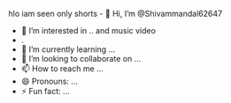 hlo iam seen only shorts - 👋 Hi, I’m @Shivammandal62647
- 👀 I’m interested in .. and music video
- .
- 🌱 I’m currently learning ...
- 💞️ I’m looking to collaborate on ...
- 📫 How to reach me ...
- 😄 Pronouns: ...
- ⚡ Fun fact: ...

<!---
Shivammandal62647/Shivammandal62647 is a ✨ special ✨ repository because its `README.md` (this file) appears on your GitHub profile.
You can click the Preview link to take a look at your changes.
--->
